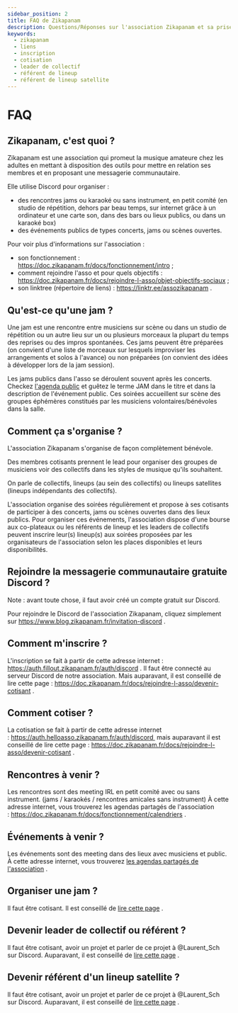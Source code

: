 ```yaml
---
sidebar_position: 2
title: FAQ de Zikapanam
description: Questions/Réponses sur l'association Zikapanam et sa prise en main.
keywords:
  - zikapanam
  - liens
  - inscription
  - cotisation
  - leader de collectif
  - référent de lineup
  - référent de lineup satellite
---
```


# FAQ

## Zikapanam, c'est quoi ?

Zikapanam est une association qui promeut la musique amateure chez les adultes en mettant à disposition des outils pour mettre en relation ses membres et en proposant une messagerie communautaire. 

Elle utilise Discord pour organiser :
- des rencontres jams ou karaoké ou sans instrument, en petit comité (en studio de répétition, dehors par beau temps, sur internet grâce à un ordinateur et une carte son, dans des bars ou lieux publics, ou dans un karaoké box) 
- des événements publics de types concerts, jams ou scènes ouvertes. 

Pour voir plus d'informations sur l'association :
- son fonctionnement : https://doc.zikapanam.fr/docs/fonctionnement/intro ;
- comment rejoindre l'asso et pour quels objectifs : https://doc.zikapanam.fr/docs/rejoindre-l-asso/objet-objectifs-sociaux ;
- son linktree (répertoire de liens) : https://linktr.ee/assozikapanam .

## Qu'est-ce qu'une jam ?

Une jam est une rencontre entre musiciens sur scène ou dans un studio de répétition ou un autre lieu sur un ou plusieurs morceaux la plupart du temps des reprises ou des impros spontanées. Ces jams peuvent être préparées (on convient d'une liste de morceaux sur lesquels improviser les arrangements et solos à l'avance) ou non préparées (on convient des idées à développer lors de la jam session).

Les jams publics dans l'asso se déroulent souvent après les concerts. Checkez [l'agenda public](/docs/fonctionnement/calendriers) et guêtez le terme JAM dans le titre et dans la description de l'événement public. Ces soirées accueillent sur scène des groupes éphémères constitués par les musiciens volontaires/bénévoles dans la salle. 

## Comment ça s'organise ?

L'association Zikapanam s'organise de façon complètement bénévole. 

Des membres cotisants prennent le lead pour organiser des groupes de musiciens voir des collectifs dans les styles de musique qu'ils souhaitent. 

On parle de collectifs, lineups (au sein des collectifs) ou lineups satellites (lineups indépendants des collectifs).

L'association organise des soirées régulièrement et propose à ses cotisants de participer à des concerts, jams ou scènes ouvertes dans des lieux publics. Pour organiser ces événements, l'association dispose d'une bourse aux co-plateaux ou les référents de lineup et les leaders de collectifs peuvent inscrire leur(s) lineup(s) aux soirées proposées par les organisateurs de l'association selon les places disponibles et leurs disponibilités.

## Rejoindre la messagerie communautaire gratuite Discord ?

Note : avant toute chose, il faut avoir créé un compte gratuit sur Discord.

Pour rejoindre le Discord de l'association Zikapanam, cliquez simplement sur https://www.blog.zikapanam.fr/invitation-discord .

## Comment m'inscrire ?

L'inscription se fait à partir de cette adresse internet : https://auth.fillout.zikapanam.fr/auth/discord . Il faut être connecté au serveur Discord de notre association. Mais auparavant, il est conseillé de lire cette page : https://doc.zikapanam.fr/docs/rejoindre-l-asso/devenir-cotisant .

## Comment cotiser ?

La cotisation se fait à partir de cette adresse internet : https://auth.helloasso.zikapanam.fr/auth/discord  mais auparavant il est conseillé de lire cette page : https://doc.zikapanam.fr/docs/rejoindre-l-asso/devenir-cotisant .

## Rencontres à venir ?

Les rencontres sont des meeting IRL en petit comité avec ou sans instrument. (jams / karaokés / rencontres amicales sans instrument) À cette adresse internet, vous trouverez les agendas partagés de l'association : https://doc.zikapanam.fr/docs/fonctionnement/calendriers .

## Événements à venir ?

Les événements sont des meeting dans des lieux avec musiciens et public. À cette adresse internet, vous trouverez [les agendas partagés de l'association](/docs/fonctionnement/calendriers) .

## Organiser une jam ?

Il faut être cotisant. Il est conseillé de [lire cette page](/docs/fonctionnement/organiser-une-rencontre) .

## Devenir leader de collectif ou référent ?

Il faut être cotisant, avoir un projet et parler de ce projet à @Laurent_Sch sur Discord. Auparavant, il est conseillé de [lire cette page](/docs/fonctionnement/la-vie-d-un-collectif) .

## Devenir référent d'un lineup satellite ?

Il faut être cotisant, avoir un projet et parler de ce projet à @Laurent_Sch sur Discord. Auparavant, il est conseillé de [lire cette page](/docs/fonctionnement/lineup-satellite) .